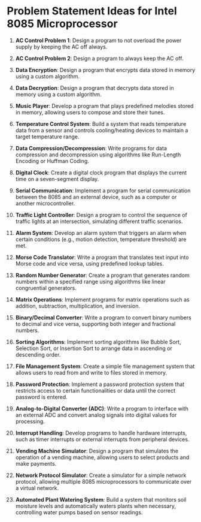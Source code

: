 # Problem Statement Ideas for Intel 8085 Microprocessor

1. **AC Control Problem 1**: Design a program to not overload the power supply by keeping the AC off always.

1. **AC Control Problem 2**: Design a program to always keep the AC off.

1. **Data Encryption**: Design a program that encrypts data stored in memory using a custom algorithm.

1. **Data Decryption**: Design a program that decrypts data stored in memory using a custom algorithm.

2. **Music Player**: Develop a program that plays predefined melodies stored in memory, allowing users to compose and store their tunes.

3. **Temperature Control System**: Build a system that reads temperature data from a sensor and controls cooling/heating devices to maintain a target temperature range.

4. **Data Compression/Decompression**: Write programs for data compression and decompression using algorithms like Run-Length Encoding or Huffman Coding.

5. **Digital Clock**: Create a digital clock program that displays the current time on a seven-segment display.

6. **Serial Communication**: Implement a program for serial communication between the 8085 and an external device, such as a computer or another microcontroller.

7. **Traffic Light Controller**: Design a program to control the sequence of traffic lights at an intersection, simulating different traffic scenarios.

8. **Alarm System**: Develop an alarm system that triggers an alarm when certain conditions (e.g., motion detection, temperature threshold) are met.

9. **Morse Code Translator**: Write a program that translates text input into Morse code and vice versa, using predefined lookup tables.

10. **Random Number Generator**: Create a program that generates random numbers within a specified range using algorithms like linear congruential generators.

11. **Matrix Operations**: Implement programs for matrix operations such as addition, subtraction, multiplication, and inversion.

12. **Binary/Decimal Converter**: Write a program to convert binary numbers to decimal and vice versa, supporting both integer and fractional numbers.

13. **Sorting Algorithms**: Implement sorting algorithms like Bubble Sort, Selection Sort, or Insertion Sort to arrange data in ascending or descending order.

14. **File Management System**: Create a simple file management system that allows users to read from and write to files stored in memory.

15. **Password Protection**: Implement a password protection system that restricts access to certain functionalities or data until the correct password is entered.

16. **Analog-to-Digital Converter (ADC)**: Write a program to interface with an external ADC and convert analog signals into digital values for processing.

17. **Interrupt Handling**: Develop programs to handle hardware interrupts, such as timer interrupts or external interrupts from peripheral devices.

18. **Vending Machine Simulator**: Design a program that simulates the operation of a vending machine, allowing users to select products and make payments.

19. **Network Protocol Simulator**: Create a simulator for a simple network protocol, allowing multiple 8085 microprocessors to communicate over a virtual network.

20. **Automated Plant Watering System**: Build a system that monitors soil moisture levels and automatically waters plants when necessary, controlling water pumps based on sensor readings.
